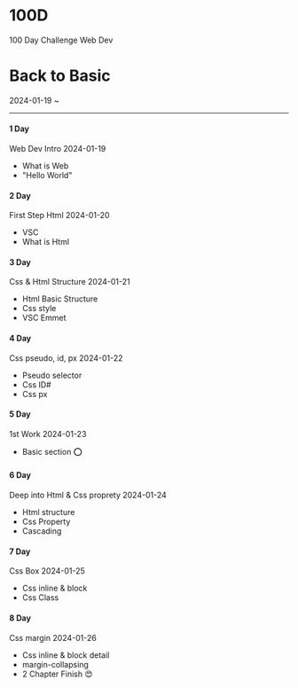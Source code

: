 # 100D

100 Day Challenge Web Dev

# Back to Basic

2024-01-19 ~

---

#### 1 Day

Web Dev Intro 2024-01-19

- What is Web
- "Hello World"

#### 2 Day

First Step Html 2024-01-20

- VSC
- What is Html

#### 3 Day

Css & Html Structure 2024-01-21

- Html Basic Structure
- Css style
- VSC Emmet

#### 4 Day

Css pseudo, id, px 2024-01-22

- Pseudo selector
- Css ID#
- Css px

#### 5 Day

1st Work 2024-01-23

- Basic section ⭕️

#### 6 Day

Deep into Html & Css proprety 2024-01-24

- Html structure
- Css Property
- Cascading

#### 7 Day

Css Box 2024-01-25

- Css inline & block
- Css Class

#### 8 Day

Css margin 2024-01-26

- Css inline & block detail
- margin-collapsing
- 2 Chapter Finish 😍
